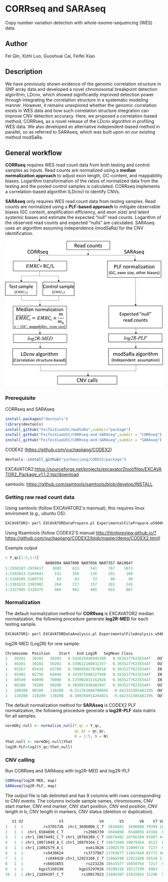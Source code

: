 # CORRseq and SARAseq
Copy number variation detection with whole-exome-sequencing (WES) data.
## Author
Fei Qin, Xizhi Luo, Guoshuai Cai, Feifei Xiao
## Description
We have previously shown evidence of the genomic correlation structure in SNP array data and developed a novel chromosomal breakpoint detection algorithm, LDcnv, which showed significantly improved detection power through integrating the correlation structure in a systematic modeling manner. However, it remains unexplored whether the genomic correlation exists in WES data and how such correlation structure integration can improve CNV detection accuracy. 
Here, we proposed a correlation-based method, CORRseq, as a novel release of the LDcnv algorithm in profiling WES data. We also developed an alternative independent-based method in parallel, so as referred to SARAseq, which was built upon on our existing method modSaRa.
## General workflow
**CORRseq** requires WES read count data from both testing and control samples as inputs. Read counts are normalized using a **median normalization approach** to adjust exon length, GC-content, and mappability biases. Logarithm transformation of the ratios of normalized data from the testing and the pooled control samples is calculated. CORRseq implements a correlation-based algorithm (LDcnv) to identify CNVs. 

**SARAseq** only requires WES read count data from testing samples. Read counts are normalized using a **PLF-based approach** to mitigate observable biases (GC content, amplification efficiency, and exon size) and latent systemic biases and estimate the expected “null” read counts. Logarithm of the observed read counts and expected “nulls” are calculated. SARAseq uses an algorithm assuming independence (modSaRa) for the CNV identification.

![workflow](workflow.jpg)

### Prerequisite
CORRseq and SARAseq
```r
install.packages("devtools")
library(devtools)
install_github("FeifeiXiaoUSC/modSaRa",subdir="package")
install_github("FeifeiXiaoUSC/CORRseq-and-SARAseq",subdir = "CORRseq")
install_github("FeifeiXiaoUSC/CORRseq-and-SARAseq",subdir = "SARAseq")
```
CODEX2 (https://github.com/yuchaojiang/CODEX2)
```r
devtools::install_github("yuchaojiang/CODEX2/package")
```
EXCAVATOR2:https://sourceforge.net/projects/excavator2tool/files/EXCAVATOR2_Package_v1.1.2.tgz/download

samtools: https://github.com/samtools/samtools/blob/develop/INSTALL

### Getting raw read count data
Using samtools (follow EXCAVATOR2's mannual), this requires linux enviroment (e.g., ubuntu OS).
```r
EXCAVATOR2> perl EXCAVATORDataPrepare.pl ExperimentalFilePrepare.w50000.txt processors 6 --target MyTarget_w50000 --assembly hg19
```
Using Rsamtools (follow CODEX2'S manual http://htmlpreview.github.io/?https://github.com/yuchaojiang/CODEX2/blob/master/demo/CODEX2.html)

Example output
```r
> Y_qc[1:5,1:5]
                  NA06994 NA07000 NA07056 NA07357 NA10847
1:2938187-2939417    1093     831     541     767    1072
1:3102653-3103043     152     356     136     291     160
1:3160585-3160735      82      63      33      90      90
1:3301632-3301902     264     227     157     181     245
1:3327905-3329375     969     962     405     655     867
```
### Normalization
The default normalization method for **CORRseq** is EXCAVATOR2 median normalization, the following procedure generate **log2R-MED** for each testing sample.
```r
EXCAVATOR2> perl EXCAVATORDataAnalysis.pl ExperimentalFileAnalysis.w50K.txt --processors 6 --target MyTarget_w50K --assembly hg19 --output /.../OutEXCAVATOR2/Results_MyProject_w50K --mode ...
```
log2R-MED (Log2R) for one sample:
```r
Chromosome	Position	Start	End	Log2R	SegMean	Class
1	20201	10202	30201	0.542625446945389	0.363527762355447	OUT
1	40201	30202	50201	0.339622160832357	0.363527762355447	OUT
1	65567	65434	65700	0.708845027878818	0.363527762355447	IN
1	65902	65756	66048	0.341973588227948	0.363527762355447	IN
1	69549	69090	70008	0.225902832162026	0.363527762355447	IN
1	80208	70209	90208	0.385081936482947	0.363527762355447	OUT
1	100208	90209	110208	-0.511761046706045	-0.642331505481395	OUT
1	120208	110209	130208	-0.389784914264831	-0.642331505481395	OUT
```
The default normalization method for **SARAseq** is CODEX2 PLF normalization, the following procedure generate a **log2R-PLF** data matrix for all samples.
```r
normObj.null <- normalize_null(Y_qc = Y_qc,
                               gc_qc = gc_qc,
                               K = 1:5, N = N)
Yhat.null <- normObj.null$Yhat
log2R-PLF=log2(Y_qc/Yhat.null)
```
### CNV calling
Run CORRseq and SARAseq with log2R-MED and log2R-PLF
```r
CORRseq(log2R-MED, map)
SARAseq(log2R-PLF, map)
```


The output file is tab delimited and has 9 columns with rows corresponding to CNV events. The columns include sample names, chromosome, CNV start marker, CNV end marker, CNV start position, CNV end position, CNV length in b, CNV length in markers, CNV status (deletion or duplication).
```r
   V1 V2                V3                V4       V5       V6    V7 V8  V9
1   1  1         rs3765736  chr1_3696000_C_T  3616601  3696000 79399 18 del
2   1  1  chr1_6504890_C_T         rs2986739  6504890  6548056 43166  6 del
3   1  1 chr1_10674492_C_T chr1_10766389_C_T 10674492 10766389 91897 44 del
4   1  1 chr1_10871049_A_C chr1_10879164_C_T 10871049 10879164  8115  6 del
5   1  1 chr1_11002579_A_C          exm13826 11002579 11009716  7137  6 del
6   1  1         rs9430624         rs3737967 11763677 11847449 83772 48 del
7   1  1          rs848428 chr1_12923108_C_T 12866590 12923108 56518 11 del
8   1  1         rs6663855          rs223226 18643577 18650794  7217  6 del
9   1  1       kgp15160198       kgp15297026 19208316 19217299  8983  7 del
10  1  1 chr1_21894307_C_T        rs10917023 21894307 21925603 31296  9 del
```
